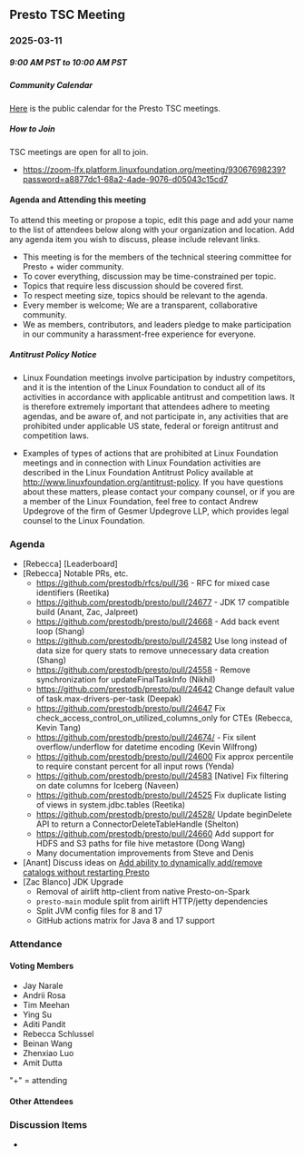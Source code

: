 ## Presto TSC Meeting

### 2025-03-11
##### 9:00 AM PST to 10:00 AM PST

##### Community Calendar

[Here](https://calendar.google.com/calendar/embed?src=linuxfoundation.org_vrjlva5b0u73ps75fvnv5sasi4%40group.calendar.google.com&ctz=America%2FChicago) is the public calendar for the Presto TSC meetings.

##### How to Join

TSC meetings are open for all to join.

* https://zoom-lfx.platform.linuxfoundation.org/meeting/93067698239?password=a8877dc1-68a2-4ade-9076-d05043c15cd7

#### Agenda and Attending this meeting

To attend this meeting or propose a topic, edit this page and add your name to the list of attendees below along with your organization and location. Add any agenda item you wish to discuss, please include relevant links.

* This meeting is for the members of the technical steering committee for Presto + wider community.
* To cover everything, discussion may be time-constrained per topic.
* Topics that require less discussion should be covered first.
* To respect meeting size, topics should be relevant to the agenda.
* Every member is welcome; We are a transparent, collaborative community.
* We as members, contributors, and leaders pledge to make participation in our community a harassment-free experience for everyone.

##### Antitrust Policy Notice

* Linux Foundation meetings involve participation by industry competitors, and it is the intention of the Linux Foundation to conduct all of its activities in accordance with applicable antitrust and competition laws. It is therefore extremely important that attendees adhere to meeting agendas, and be aware of, and not participate in, any activities that are prohibited under applicable US state, federal or foreign antitrust and competition laws.

* Examples of types of actions that are prohibited at Linux Foundation meetings and in connection with Linux Foundation activities are described in the Linux Foundation Antitrust Policy available at http://www.linuxfoundation.org/antitrust-policy. If you have questions about these matters, please contact your company counsel, or if you are a member of the Linux Foundation, feel free to contact Andrew Updegrove of the firm of Gesmer Updegrove LLP, which provides legal counsel to the Linux Foundation.

### Agenda

* [Rebecca] [Leaderboard]
* [Rebecca] Notable PRs, etc.
  * https://github.com/prestodb/rfcs/pull/36 - RFC for mixed case identifiers (Reetika)
  * https://github.com/prestodb/presto/pull/24677 - JDK 17 compatible build (Anant, Zac, Jalpreet)
  * https://github.com/prestodb/presto/pull/24668 - Add back event loop (Shang)
  * https://github.com/prestodb/presto/pull/24582 Use long instead of data size for query stats to remove unnecessary data creation (Shang)
  * https://github.com/prestodb/presto/pull/24558 - Remove synchronization for updateFinalTaskInfo (Nikhil)
  * https://github.com/prestodb/presto/pull/24642 Change default value of task.max-drivers-per-task (Deepak)
  * https://github.com/prestodb/presto/pull/24647 Fix check_access_control_on_utilized_columns_only for CTEs (Rebecca, Kevin Tang)
  * https://github.com/prestodb/presto/pull/24674/ - Fix silent overflow/underflow for datetime encoding (Kevin Wilfrong)
  * https://github.com/prestodb/presto/pull/24600 Fix approx percentile to require constant percent for all input rows (Yenda)
  * https://github.com/prestodb/presto/pull/24583 [Native] Fix filtering  on date columns for Iceberg (Naveen)
  * https://github.com/prestodb/presto/pull/24525 Fix duplicate listing of views in system.jdbc.tables (Reetika)
  * https://github.com/prestodb/presto/pull/24528/ Update beginDelete API to return a ConnectorDeleteTableHandle (Shelton)
  * https://github.com/prestodb/presto/pull/24660 Add support for HDFS and S3 paths for file hive metastore (Dong Wang)
  *  Many documentation improvements from Steve and Denis
* [Anant] Discuss ideas on [Add ability to dynamically add/remove catalogs without restarting Presto](https://github.com/prestodb/presto/pull/24587)
* [Zac Blanco] JDK Upgrade
  * Removal of airlift http-client from native Presto-on-Spark
  * `presto-main` module split from airlift HTTP/jetty dependencies
  * Split JVM config files for 8 and 17
  * GitHub actions matrix for Java 8 and 17 support

### Attendance


#### Voting Members

* Jay Narale
* Andrii Rosa
* Tim Meehan
* Ying Su
* Aditi Pandit
* Rebecca Schlussel
* Beinan Wang
* Zhenxiao Luo
* Amit Dutta

"+" = attending


#### Other Attendees




### Discussion Items

- 
